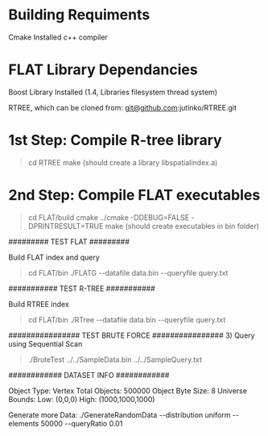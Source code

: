 Building Requiments
====================
Cmake Installed
c++ compiler

FLAT Library Dependancies
==========================
Boost Library Installed (1.4, Libraries filesystem thread system) 

RTREE, which can be cloned from: git@github.com:jutinko/RTREE.git

1st Step: Compile R-tree library
=================================
>cd RTREE
>make (should create a library libspatialindex.a)

2nd Step: Compile FLAT executables
===================================
>cd FLAT/build
>cmake ../cmake -DDEBUG=FALSE -DPRINTRESULT=TRUE
>make (should create executables in bin folder) 

#########
TEST FLAT
#########

Build FLAT index and query
>cd FLAT/bin
>./FLATG --datafile data.bin --queryfile query.txt

###########
TEST R-TREE
###########

Build RTREE index
>cd FLAT/bin
>./RTree --datafile data.bin --queryfile query.txt

################
TEST BRUTE FORCE
################
3) Query using Sequential Scan 
>./BruteTest ../../SampleData.bin ../../SampleQuery.txt

############
DATASET INFO
############

Object Type: Vertex
Total Objects: 500000
Object Byte Size: 8
Universe Bounds: Low: (0,0,0)  High: (1000,1000,1000)

Generate more Data:
./GenerateRandomData --distribution uniform --elements 50000 --queryRatio 0.01
